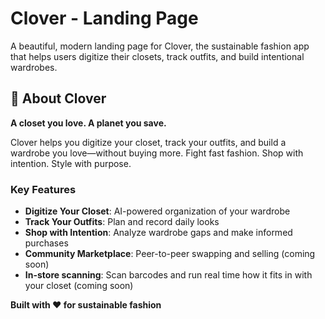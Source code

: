# Clover - Landing Page

A beautiful, modern landing page for Clover, the sustainable fashion app that helps users digitize their closets, track outfits, and build intentional wardrobes.

## 🌱 About Clover

**A closet you love. A planet you save.**

Clover helps you digitize your closet, track your outfits, and build a wardrobe you love—without buying more. Fight fast fashion. Shop with intention. Style with purpose.

### Key Features
- **Digitize Your Closet**: AI-powered organization of your wardrobe
- **Track Your Outfits**: Plan and record daily looks
- **Shop with Intention**: Analyze wardrobe gaps and make informed purchases
- **Community Marketplace**: Peer-to-peer swapping and selling (coming soon)
- **In-store scanning**: Scan barcodes and run real time how it fits in with your closet <Freemium> (coming soon)


**Built with ❤️ for sustainable fashion** 